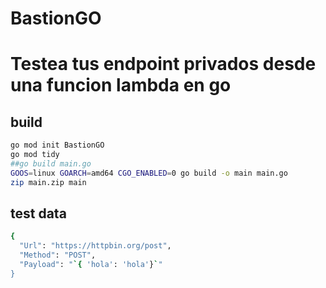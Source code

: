 # BastionGO
# Testea tus endpoint privados desde una funcion lambda en go

## build
```sh
go mod init BastionGO
go mod tidy
##go build main.go
GOOS=linux GOARCH=amd64 CGO_ENABLED=0 go build -o main main.go
zip main.zip main
```

## test data
```sh
{
  "Url": "https://httpbin.org/post",
  "Method": "POST",
  "Payload": "`{ 'hola': 'hola'}`"
}
```
